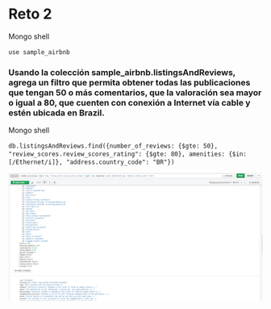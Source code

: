 # Reto 2

Mongo shell
```
use sample_airbnb
```

### Usando la colección sample_airbnb.listingsAndReviews, agrega un filtro que permita obtener todas las publicaciones que tengan 50 o más comentarios, que la valoración sea mayor o igual a 80, que cuenten con conexión a Internet vía cable y estén ubicada en Brazil.
Mongo shell
```
db.listingsAndReviews.find({number_of_reviews: {$gte: 50}, "review_scores.review_scores_rating": {$gte: 80}, amenities: {$in: [/Ethernet/i]}, "address.country_code": "BR"})
```
![R2_Q1.png](R2_Q1.png)
